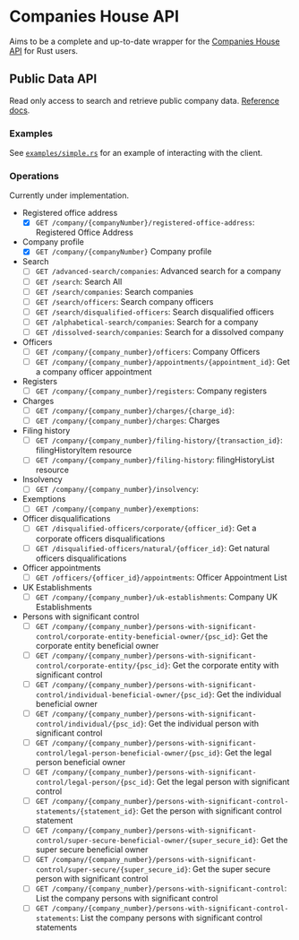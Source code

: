# Companies House API

Aims to be a complete and up-to-date wrapper for the [Companies House API](https://developer-specs.company-information.service.gov.uk/) for Rust users.

## Public Data API

Read only access to search and retrieve public company data. [Reference docs](https://developer-specs.company-information.service.gov.uk/companies-house-public-data-api/reference).

### Examples

See [`examples/simple.rs`](./examples/simple.rs) for an example of interacting with the client.

### Operations

Currently under implementation.

- Registered office address
  - [x] `GET /company/{companyNumber}/registered-office-address`: Registered Office Address
- Company profile
  - [x] `GET /company/{companyNumber}` Company profile
- Search
  - [ ] `GET /advanced-search/companies`: Advanced search for a company
  - [ ] `GET /search`: Search All
  - [ ] `GET /search/companies`: Search companies
  - [ ] `GET /search/officers`: Search company officers
  - [ ] `GET /search/disqualified-officers`: Search disqualified officers
  - [ ] `GET /alphabetical-search/companies`: Search for a company
  - [ ] `GET /dissolved-search/companies`: Search for a dissolved company
- Officers
  - [ ] `GET /company/{company_number}/officers`: Company Officers
  - [ ] `GET /company/{company_number}/appointments/{appointment_id}`: Get a company officer appointment
- Registers
  - [ ] `GET /company/{company_number}/registers`: Company registers
- Charges
  - [ ] `GET /company/{company_number}/charges/{charge_id}`:
  - [ ] `GET /company/{company_number}/charges`: Charges
- Filing history
  - [ ] `GET /company/{company_number}/filing-history/{transaction_id}`: filingHistoryItem resource
  - [ ] `GET /company/{company_number}/filing-history`: filingHistoryList resource
- Insolvency
  - [ ] `GET /company/{company_number}/insolvency`:
- Exemptions
  - [ ] `GET /company/{company_number}/exemptions`:
- Officer disqualifications
  - [ ] `GET /disqualified-officers/corporate/{officer_id}`: Get a corporate officers disqualifications
  - [ ] `GET /disqualified-officers/natural/{officer_id}`: Get natural officers disqualifications
- Officer appointments
  - [ ] `GET /officers/{officer_id}/appointments`: Officer Appointment List
- UK Establishments
  - [ ] `GET /company/{company_number}/uk-establishments`: Company UK Establishments
- Persons with significant control
  - [ ] `GET /company/{company_number}/persons-with-significant-control/corporate-entity-beneficial-owner/{psc_id}`: Get the corporate entity beneficial owner
  - [ ] `GET /company/{company_number}/persons-with-significant-control/corporate-entity/{psc_id}`: Get the corporate entity with significant control
  - [ ] `GET /company/{company_number}/persons-with-significant-control/individual-beneficial-owner/{psc_id}`: Get the individual beneficial owner
  - [ ] `GET /company/{company_number}/persons-with-significant-control/individual/{psc_id}`: Get the individual person with significant control
  - [ ] `GET /company/{company_number}/persons-with-significant-control/legal-person-beneficial-owner/{psc_id}`: Get the legal person beneficial owner
  - [ ] `GET /company/{company_number}/persons-with-significant-control/legal-person/{psc_id}`: Get the legal person with significant control
  - [ ] `GET /company/{company_number}/persons-with-significant-control-statements/{statement_id}`: Get the person with significant control statement
  - [ ] `GET /company/{company_number}/persons-with-significant-control/super-secure-beneficial-owner/{super_secure_id}`: Get the super secure beneficial owner
  - [ ] `GET /company/{company_number}/persons-with-significant-control/super-secure/{super_secure_id}`: Get the super secure person with significant control
  - [ ] `GET /company/{company_number}/persons-with-significant-control`: List the company persons with significant control
  - [ ] `GET /company/{company_number}/persons-with-significant-control-statements`: List the company persons with significant control statements
